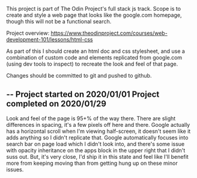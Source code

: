 This project is part of The Odin Project's full stack js track. Scope is to create and style a web page that looks like the google.com homepage, though this will not be a functional search.

Project overview: https://www.theodinproject.com/courses/web-development-101/lessons/html-css

As part of this I should create an html doc and css stylesheet, and use a combination of custom code and elements replicated from google.com (using dev tools to inspect) to recreate the look and feel of that page.

Changes should be committed to git and pushed to github.

--
Project started on 2020/01/01
Project completed on 2020/01/29
--

Look and feel of the page is 95+% of the way there. There are slight differences in spacing, it's a few pixels off here and there. Google actually has a horizontal scroll when I'm viewing half-screen, it doesn't seem like it adds anything so I didn't replicate that. Google automatically focuses into search bar on page load which I didn't look into, and there's some issue with opacity inheritance on the apps block in the upper right that I didn't suss out.
But, it's very close, I'd ship it in this state and feel like I'll benefit more from keeping moving than from getting hung up on these minor issues.